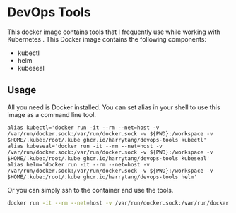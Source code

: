 # DevOps Tools

This docker image contains tools that I frequently use while working with Kubernetes .
This Docker image contains the following components:

- kubectl
- helm
- kubeseal

## Usage

All you need is Docker installed. You can set alias in your shell to use this image as a command line tool.

```.zshrc
alias kubectl='docker run -it --rm --net=host -v /var/run/docker.sock:/var/run/docker.sock -v ${PWD}:/workspace -v $HOME/.kube:/root/.kube ghcr.io/harrytang/devops-tools kubectl'
alias kubeseal='docker run -it --rm --net=host -v /var/run/docker.sock:/var/run/docker.sock -v ${PWD}:/workspace -v $HOME/.kube:/root/.kube ghcr.io/harrytang/devops-tools kubeseal'
alias helm='docker run -it --rm --net=host -v /var/run/docker.sock:/var/run/docker.sock -v ${PWD}:/workspace -v $HOME/.kube:/root/.kube ghcr.io/harrytang/devops-tools helm'
```

Or you can simply ssh to the container and use the tools.

```bash
docker run -it --rm --net=host -v /var/run/docker.sock:/var/run/docker.sock -v ${PWD}:/workspace -v $HOME/.kube:/root/.kube ghcr.io/harrytang/devops-tools:latest /bin/bash
```
